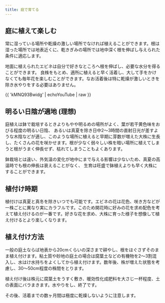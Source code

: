 ```yaml
---
title: 庭で育てる
---
```

## 庭に植えて楽しむ
常に湿っている場所や乾燥の激しい場所でなければ植えることができます。根は湿った場所では地表近くに、乾きぎみの場所では地中深く根を伸ばし与えられた条件に適応します。

地面に植えられたエビネは自分で好きなところへ根を伸ばし、必要な水分を得ることができます。 良株をもとめ、適所に植えると早く活着し、大して手をかけなくても毎年花を楽しむことができます。なお活着後は特に乾燥が激しいときを除き水やりをする必要はありません。

{{ 'kMNQ93Bwidg' | echoYouTube | raw }}

## 明るい日陰が適地 (理想)
庭植えは鉢で栽培するときよりもやや明るめの場所がよく、葉が若干黄色味をおびる程度の明るい日陰、 あるいは真夏を除き日中2～3時間の直射日光が差すような木陰などが適し、このような場所に植えると早期に芽数が増えた大株に生長し、たくさんの花を咲かせます。根が少なく弱々しい株を暗い場所に植えてしまうと根がうまく伸長せず、枯れてしまうこともよくあります。

鉢栽培とは違い、外気温の変化が地中にまで与える影響は少ないため、真夏の高温時でも根の伸長は衰えることがなく、 生育は旺盛で鉢植えよりも早く大株にすることができます。

## 植付け時期
植付けは真夏と真冬を除きいつでも可能です。エビネの花は花色、咲き方などが一株ごとに異なり実にカラフルです。このため開花時に好みの花を求め配色を考えて植え付けるのが一番です。好きな花を求め、大株に育った様子を想像して植え付けるとより楽しくなります。

## 植え付け方法
一般の庭土ならば地表から20cmくらいの深さまで耕やし、根をほぐさずそのまま植え付けます。粘土質や砂地の庭土の場合は腐葉土などの有機物を2～3割混入し、水はけ水持ちをよくしてから植え付けます。数年後、株が増えた状態を考慮し、30～50cm程度の株間をとります。

植え付け後は株元に腐葉土をうすく敷き、暖効性化成肥料を大さじ一杯程度、土の表面にバラまきます。水やりをし、終了です。

その後、活着までの数ヶ月間は極度に乾燥しないように注意します。
